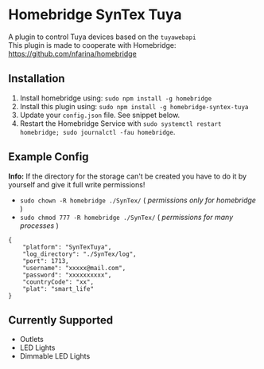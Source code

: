 # Homebridge SynTex Tuya
A plugin to control Tuya devices based on the `tuyawebapi`<br>
This plugin is made to cooperate with Homebridge: https://github.com/nfarina/homebridge


## Installation
1. Install homebridge using: `sudo npm install -g homebridge`
2. Install this plugin using: `sudo npm install -g homebridge-syntex-tuya`
3. Update your `config.json` file. See snippet below.
4. Restart the Homebridge Service with `sudo systemctl restart homebridge; sudo journalctl -fau homebridge`.


## Example Config
**Info:** If the directory for the storage can't be created you have to do it by yourself and give it full write permissions!
- `sudo chown -R homebridge ./SynTex/` ( *permissions only for homebridge* )
- `sudo chmod 777 -R homebridge ./SynTex/` ( *permissions for many processes* )

```
{
    "platform": "SynTexTuya",
    "log_directory": "./SynTex/log",
    "port": 1713,
    "username": "xxxxx@mail.com",
    "password": "xxxxxxxxxx",
    "countryCode": "xx",
    "plat": "smart_life"
}
```


## Currently Supported
- Outlets
- LED Lights
- Dimmable LED Lights